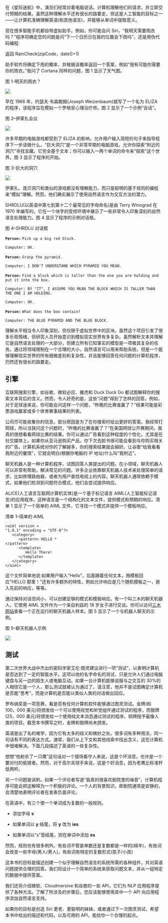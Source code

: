 在《星际迷航》中，演员们经常对着电脑说话。计算机理解他们的请求，并立即交付预期的结果。虽然这种理解水平还有很长的路要走，但这是人工智能的目标之一——让计算机准确理解英语(和其他语言)，并能够从单词中提取意义。

现在很多智能手机都自带虚拟助手。例如，你可能会问 Siri，“我明天需要雨衣吗？”程序将确定您的问题是问“下一个日历日在我的位置会下雨吗”，还是用伪代码编程:

返回 RainCheck(zipCode，date()+1)

助手软件将确定下雨的概率，并根据该概率返回一个答案，例如“很有可能你需要你的雨衣。”我问了 Cortana 同样的问题，图 1 显示了天气图。

图 1-明天的雨衣？

![](img/image001.png)

早在 1966 年，约瑟夫·韦森鲍姆(Joseph Weizenbaum)就写了一个名为 ELIZA 的程序，该程序旨在模拟一个罗格安心理治疗师。图 2 显示了一个示例“会话”。

图 2–伊莱扎会议

![](img/image002.jpg)

许多早期的电脑游戏都受到了 ELIZA 的影响，允许用户输入简短的句子来指导程序下一步该做什么。“巨大洞穴”是一个非常早期的电脑游戏，允许你探索“附近的洞穴”寻找宝藏。它完全基于文本；你可以输入一两个单词的命令来“探索”这个世界。图 3 显示了程序的开始。

图 3–巨大的洞穴

![](img/image003.jpg)

伊莱扎、庞贝洞穴和类似的游戏都没有理解能力，而只是聪明的基于规则的编程来“模拟”理解。然而，他们确实展示了使用自然语言作为交互方法的潜力。

SHRDLU(以英语中第七到第十二个最常见的字母命名)是由 Terry Winograd 在 1970 年编写的，它在一个块字的受控环境中展示了一些非常令人印象深刻的自然语言处理能力。图 4 显示了程序的示例对话框。

图 4–SHRDLU 对话框

**`Person:`** `Pick up a big red block.`

`Computer: OK.`

**`Person:`** `Grasp the pyramid.`

`Computer: I DON'T UNDERSTAND WHICH PYRAMID YOU MEAN.`

**`Person:`** `Find a block which is taller than the one you are holding and put it into the box.`

`Computer: BY "IT", I ASSUME YOU MEAN THE BLOCK WHICH IS TALLER THAN THE ONE I AM HOLDING.`

`Computer: OK.`

**`Person:`** `What does the box contain?`

`Computer: THE BLUE PYRAMID AND THE BLUE BLOCK.`

理解水平相当令人印象深刻，但仅限于虚拟世界中的区块。虽然这个项目引发了很多乐观情绪，但研究人员开始意识到模拟现实世界有多复杂。虽然解析文本并理解它是自然语言处理的一大部分，但建立所有已知事实的模型是一项极其复杂的任务。通过将领域限制在一个合理的大小，自然语言可以用来帮助系统，但是一个能够理解现实世界的所有细微差别和复杂性，并且能够回答任何问题的计算机程序，仍然还有很长的路要走。

## 引擎

互联网搜索引擎，如谷歌、微软必应、雅虎和 Duck Duck Go 都试图解释你的搜索文本背后的含义。然而，令人好奇的是，这些“问题”得到了怎样的回答。例如，对于足球迷来说，你可能会问这样一个问题，“昨晚的比赛谁赢了？”结果可能是彩票游戏赢家或多个体育赛事结果的列表。

公司尽可能收集你的信息，部分原因是为了在你搜索时给出更好的答案。我经常打网球，所以当我问这个问题时，“昨晚的比赛谁赢了？”在美国网球公开赛期间，我真的很想看看网球比赛的结果。你可以通过广告看到这种程度的个性化，尤其是在社交媒体上。如果你从亚马逊购买产品，你下次去脸书很可能会看到与你购买相关的广告。计算机系统对你的了解越多，你的搜索结果就会越好。让谷歌“给我看看我附近的餐馆”，它就会明白(根据你电脑的 IP 地址)什么叫“我附近”。

聊天机器人是一种计算机程序，试图回答人类提出的问题。在小领域，聊天机器人可以非常有帮助，解决常见的问题。许多企业依靠聊天机器人技术来处理简单的请求，比如修理路由器，或者为用户查找电视上的内容。聊天机器人通常依赖于模式，如果他们检测到问题符合模式，他们会尝试提供响应。

ALICE(人工语言互联网计算机实体)是一个基于标记语言 AIML(人工智能标记语言)的应用程序。这种语言是一个结构化的文本文件，提供模式和预期的响应。清单 1 显示了一个简单的 AIML 文件，它寻找一个模式并提供一个模板响应。

清单 1–简单的 AIML

```
<aiml version =
"1.0.1" encoding = "UTF-8"?>
   <category>
      <pattern> HELLO *
</pattern>
      <template>
         Hello There!
      </template>
   </category>
</aiml>

```

这个文件简单地说:如果用户输入“Hello”，后面跟着任何文本，用模板回应“HELLO 那里！”还有许多额外的特性，例如允许响应是几个随机模板之一，嵌入先前的响应，等等。

通过保持对话空间小，可以创建足够的模式和模板响应。有一个叫三木的聊天机器人，它使用 AIML 文件作为一个来自利兹的 18 岁女子进行交谈。你可以访问[三木网站](https://www.pandorabots.com/mitsuku/)查看一个正在运行的聊天机器人样本。图 5 显示了一个与机器人聊天的示例。

图 5–聊天机器人示例

![](img/image004.jpg)

## 测试

第二次世界大战中杰出的密码学家艾伦·图灵建议进行一项“测试”，以表明计算机是否达到了一定的智能水平。这项以他的名字命名的测试，只是允许人们通过电脑键盘与另一边的陌生人或电脑互动。如果一台计算机能够说服与之交互的 30%的人相信它是一个人，那么测试就被认为通过了。请注意，他并不是试图确定计算机是否能“思考”，而是计算机是否能以类似人类的对话做出回应。

罗布纳奖是一项竞赛，看是否有任何计算机软件能够通过图灵测试。金牌(和 100，000 美元)将颁发给一个可以使用视觉和听觉组件通过测试的程序，而银牌(25，000 美元)将颁发给一个使用纯文本消息通过测试的程序。铜牌授予最像人类的项目。截至本书撰写之时，金牌和银牌尚未颁发。

英语是出了名的难学，因为它有太多的歧义和微妙之处。很多词有多种用法，同一句话有不同的表达方式。通常，我们从上下文和其他线索中找出含义，这在计算机中很难解决。下面几段描述了英语的一些复杂性。

想想“他射杀了一只鹰”这句话对一个猎场看守人来说，这是个坏消息，也许是一个要对付的偷猎者。然而，对于高尔夫球手来说，这是个好消息，因为老鹰比标准杆低两杆。

另一个问题是讽刺。如果一个评论者写道“我真的很喜欢剧院里的噪音”，计算机程序可能会把这解释为一个积极的评论。一个人的背景知识，即剧院通常是安静的，会清楚地表明评论者在发表负面评论。

在英语中，有三个使一个单词成为复数的一般规则。

*   添加字母 **s**

*   如果单词以 **y** 结尾，将 **y** 改为 **ies**

*   如果单词以“s”音结尾，则在单词中添加 **es**

然而，规则也有很多例外。有些词不管是单数还是复数都是一样的(绵羊)，有些词会改变一些字母(男人/男人)，有些词有特定的复数形式(孩子/小孩)

这本书的目标是描述创建一个似乎理解自然语言的系统所需的各种组件，并对英语问题提供合理的回答。我们将设计一个简单的系统来获取问题文本，并从一组特定的数据中提供答案。

我们还将介绍微软、Cloudmersive 和谷歌的一些 API，它们为 NLP 应用程序提供了各种方法。了解了所涉及的步骤后，您应该能够使用其中一个 API 向应用程序添加自然语言支持。

如果你的目标是创造 Siri 更老、更聪明的妹妹，或者通过下一次图灵测试，希望本书中给出的描述和代码，以及可用的 API，能给你一个合理的起点。